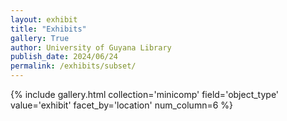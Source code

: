```yaml
---
layout: exhibit
title: "Exhibits"
gallery: True
author: University of Guyana Library
publish_date: 2024/06/24
permalink: /exhibits/subset/
---
```







{% include gallery.html collection='minicomp' field='object_type' value='exhibit' facet_by='location' num_column=6 %}